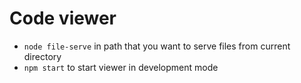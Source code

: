 # Code viewer

- `node file-serve` in path that you want to serve files from current directory
- `npm start` to start viewer in development mode